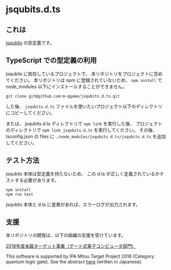 # jsqubits.d.ts

## これは

[jsqubits](https://github.com/davidbkemp/jsqubits) の型定義です。

## TypeScript での型定義の利用

jsqubits に依存しているプロジェクトで、 本リポジトリをプロジェクトに含めてください。
本リポジトリは npm に登録されていないため、 `npm install` で node_modules 以下にインストールすることができません。

```
git clone git@github.com:m-qgame/jsqubits.d.ts.git
```

した後、 `jsqubits.d.ts` ファイルを使いたいプロジェクト以下のディレクトリにコピーしてください。

または、 jsqubits.d.ts ディレクトリで `npm link` を実行した後、
プロジェクトのディレクトリで `npm link jsqubits.d.ts` を実行してください。
その後、tsconfig.json の files に `./node_modules/jsqubits.d.ts/jsqubits.d.ts` を追加してください。

## テスト方法

jsqubits 本体は型定義を持たないため、 この d.ts が正しく定義されているかテストする必要があります。

```
npm install
npm run test
```

jsqubits 本体と d.ts に差異があれば、エラーログが出力されます。

## 支援

本リポジトリの開発は、以下の組織の支援を受けています。

[2018年度未踏ターゲット事業（ゲート式量子コンピュータ部門）](https://www.ipa.go.jp/jinzai/target/2018/koubo2_index.html)

This software is supported by IPA Mitou Target Project 2018 (Category: quantum logic gate).
See the abstract [here](https://www.ipa.go.jp/jinzai/target/2018/koubo2_index.html) (written in Japanese).